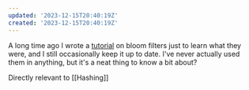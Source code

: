 ```yaml
---
updated: '2023-12-15T20:40:19Z'
created: '2023-12-15T20:40:19Z'
---
```

A long time ago I wrote a [tutorial](https://llimllib.github.io/bloomfilter-tutorial/) on bloom filters just to learn what they were, and I still occasionally keep it up to date. I've never actually used them in anything, but it's a neat thing to know a bit about?

Directly relevant to [[Hashing]]